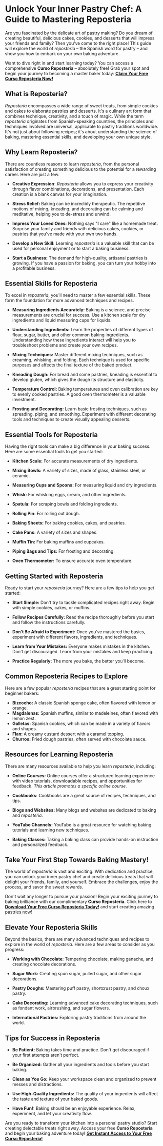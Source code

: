 # Unlock Your Inner Pastry Chef: A Guide to Mastering Reposteria

Are you fascinated by the delicate art of pastry making? Do you dream of creating beautiful, delicious cakes, cookies, and desserts that will impress your friends and family? Then you've come to the right place! This guide will explore the world of *reposteria* – the Spanish word for pastry – and show you how to embark on your own baking adventure.

Want to dive right in and start learning today? You can access a comprehensive **Curso Reposteria** – absolutely free! Grab your spot and begin your journey to becoming a master baker today: [**Claim Your Free Curso Reposteria Now!**](https://udemywork.com/curso-reposteria)

## What is Reposteria?

*Reposteria* encompasses a wide range of sweet treats, from simple cookies and cakes to elaborate pastries and desserts. It's a culinary art form that combines technique, creativity, and a touch of magic. While the term *reposteria* originates from Spanish-speaking countries, the principles and techniques involved are universal, applicable to pastry traditions worldwide. It's not just about following recipes; it's about understanding the science of baking, mastering essential skills, and developing your own unique style.

## Why Learn Reposteria?

There are countless reasons to learn *reposteria*, from the personal satisfaction of creating something delicious to the potential for a rewarding career. Here are just a few:

*   **Creative Expression:** *Reposteria* allows you to express your creativity through flavor combinations, decorations, and presentation. Each creation is a blank canvas for your imagination.

*   **Stress Relief:** Baking can be incredibly therapeutic. The repetitive motions of mixing, kneading, and decorating can be calming and meditative, helping you to de-stress and unwind.

*   **Impress Your Loved Ones:** Nothing says "I care" like a homemade treat. Surprise your family and friends with delicious cakes, cookies, or pastries that you've made with your own two hands.

*   **Develop a New Skill:** Learning *reposteria* is a valuable skill that can be used for personal enjoyment or to start a baking business.

*   **Start a Business:** The demand for high-quality, artisanal pastries is growing. If you have a passion for baking, you can turn your hobby into a profitable business.

## Essential Skills for Reposteria

To excel in *reposteria*, you'll need to master a few essential skills. These form the foundation for more advanced techniques and recipes.

*   **Measuring Ingredients Accurately:** Baking is a science, and precise measurements are crucial for success. Use a kitchen scale for dry ingredients and liquid measuring cups for liquids.

*   **Understanding Ingredients:** Learn the properties of different types of flour, sugar, butter, and other common baking ingredients. Understanding how these ingredients interact will help you to troubleshoot problems and create your own recipes.

*   **Mixing Techniques:** Master different mixing techniques, such as creaming, whisking, and folding. Each technique is used for specific purposes and affects the final texture of the baked product.

*   **Kneading Dough:** For bread and some pastries, kneading is essential to develop gluten, which gives the dough its structure and elasticity.

*   **Temperature Control:** Baking temperatures and oven calibration are key to evenly cooked pastries. A good oven thermometer is a valuable investment.

*   **Frosting and Decorating:** Learn basic frosting techniques, such as spreading, piping, and smoothing. Experiment with different decorating tools and techniques to create visually appealing desserts.

## Essential Tools for Reposteria

Having the right tools can make a big difference in your baking success. Here are some essential tools to get you started:

*   **Kitchen Scale:** For accurate measurements of dry ingredients.

*   **Mixing Bowls:** A variety of sizes, made of glass, stainless steel, or ceramic.

*   **Measuring Cups and Spoons:** For measuring liquid and dry ingredients.

*   **Whisk:** For whisking eggs, cream, and other ingredients.

*   **Spatula:** For scraping bowls and folding ingredients.

*   **Rolling Pin:** For rolling out dough.

*   **Baking Sheets:** For baking cookies, cakes, and pastries.

*   **Cake Pans:** A variety of sizes and shapes.

*   **Muffin Tin:** For baking muffins and cupcakes.

*   **Piping Bags and Tips:** For frosting and decorating.

*   **Oven Thermometer:** To ensure accurate oven temperature.

## Getting Started with Reposteria

Ready to start your *reposteria* journey? Here are a few tips to help you get started:

*   **Start Simple:** Don't try to tackle complicated recipes right away. Begin with simple cookies, cakes, or muffins.

*   **Follow Recipes Carefully:** Read the recipe thoroughly before you start and follow the instructions carefully.

*   **Don't Be Afraid to Experiment:** Once you've mastered the basics, experiment with different flavors, ingredients, and techniques.

*   **Learn from Your Mistakes:** Everyone makes mistakes in the kitchen. Don't get discouraged. Learn from your mistakes and keep practicing.

*   **Practice Regularly:** The more you bake, the better you'll become.

## Common Reposteria Recipes to Explore

Here are a few popular *reposteria* recipes that are a great starting point for beginner bakers:

*   **Bizcocho:** A classic Spanish sponge cake, often flavored with lemon or orange.
*   **Magdalenas:** Spanish muffins, similar to madeleines, often flavored with lemon zest.
*   **Galletas:** Spanish cookies, which can be made in a variety of flavors and shapes.
*   **Flan:** A creamy custard dessert with a caramel topping.
*   **Churros:** Fried dough pastries, often served with chocolate sauce.

## Resources for Learning Reposteria

There are many resources available to help you learn *reposteria*, including:

*   **Online Courses:** Online courses offer a structured learning experience with video tutorials, downloadable recipes, and opportunities for feedback. *This article promotes a specific online course.*

*   **Cookbooks:** Cookbooks are a great source of recipes, techniques, and tips.

*   **Blogs and Websites:** Many blogs and websites are dedicated to baking and *reposteria*.

*   **YouTube Channels:** YouTube is a great resource for watching baking tutorials and learning new techniques.

*   **Baking Classes:** Taking a baking class can provide hands-on instruction and personalized feedback.

## Take Your First Step Towards Baking Mastery!

The world of *reposteria* is vast and exciting. With dedication and practice, you can unlock your inner pastry chef and create delicious treats that will delight your friends, family, and yourself. Embrace the challenges, enjoy the process, and savor the sweet rewards.

Don't wait any longer to pursue your passion! Begin your exciting journey to baking brilliance with our complimentary **Curso Reposteria**. Click here to [**Download Your Free Curso Reposteria Today!**](https://udemywork.com/curso-reposteria) and start creating amazing pastries now!

## Elevate Your Reposteria Skills

Beyond the basics, there are many advanced techniques and recipes to explore in the world of *reposteria*. Here are a few areas to consider as you progress:

*   **Working with Chocolate:** Tempering chocolate, making ganache, and creating chocolate decorations.

*   **Sugar Work:** Creating spun sugar, pulled sugar, and other sugar decorations.

*   **Pastry Doughs:** Mastering puff pastry, shortcrust pastry, and choux pastry.

*   **Cake Decorating:** Learning advanced cake decorating techniques, such as fondant work, airbrushing, and sugar flowers.

*   **International Pastries:** Exploring pastry traditions from around the world.

## Tips for Success in Reposteria

*   **Be Patient:** Baking takes time and practice. Don't get discouraged if your first attempts aren't perfect.

*   **Be Organized:** Gather all your ingredients and tools before you start baking.

*   **Clean as You Go:** Keep your workspace clean and organized to prevent messes and distractions.

*   **Use High-Quality Ingredients:** The quality of your ingredients will affect the taste and texture of your baked goods.

*   **Have Fun!:** Baking should be an enjoyable experience. Relax, experiment, and let your creativity flow.

Are you ready to transform your kitchen into a personal pastry studio? Start creating delectable treats right away. Access your free **Curso Reposteria** and begin your baking adventure today! [**Get Instant Access to Your Free Curso Reposteria!**](https://udemywork.com/curso-reposteria)
